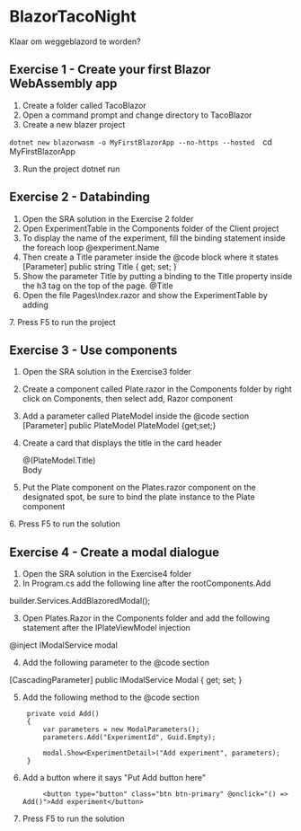 # BlazorTacoNight
Klaar om weggeblazord te worden?


## Exercise 1 - Create your first Blazor WebAssembly app

1. Create a folder called TacoBlazor
2. Open a command prompt and change directory to TacoBlazor
3. Create a new blazer project

`dotnet new blazorwasm -o MyFirstBlazorApp --no-https --hosted 
`cd MyFirstBlazorApp

3. Run the project
dotnet run

## Exercise 2 - Databinding
1. Open the SRA solution in the Exercise 2 folder
2. Open ExperimentTable in the Components folder of the Client project
3. To display the name of the experiment, fill the binding statement inside the foreach loop
@experiment.Name
4. Then create a Title parameter inside the @code block where it states
[Parameter]
public string Title { get; set; }
5. Show the parameter Title by putting a binding to the Title property inside the h3 tag on the top of the page.
@Title
6. Open the file Pages\Index.razor and show the ExperimentTable by adding
<ExperimentTable Title="Experiments" />
7. Press F5 to run the project

## Exercise 3 - Use components
1. Open the SRA solution in the Exercise3 folder
2. Create a component called Plate.razor in the Components folder by right click on Components, then select add, Razor component
3. Add a parameter called PlateModel inside the @code section
    [Parameter]
    public PlateModel PlateModel {get;set;}

4. Create a card that displays the title in the card header
    <div class="card">
        <div class="card-header">
            @(PlateModel.Title)
        </div>
        <div class="card-body">
		Body
        </div>
    </div>
5. Put the Plate component on the Plates.razor component on the designated spot, be sure to bind the plate instance to the Plate component 
<Plate PlateModel="@plate" />
6. Press F5 to run the solution

## Exercise 4 - Create a modal dialogue
1. Open the SRA solution in the Exercise4 folder
2. In Program.cs add the following line after the rootComponents.Add

builder.Services.AddBlazoredModal();

3. Open Plates.Razor in the Components folder and add the following statement after the IPlateViewModel injection

@inject IModalService modal

4. Add the following parameter to the @code section

[CascadingParameter] public IModalService Modal { get; set; }

5. Add the following method to the @code section

        private void Add()
        {
            var parameters = new ModalParameters();
            parameters.Add("ExperimentId", Guid.Empty);

            modal.Show<ExperimentDetail>("Add experiment", parameters);
        }

6. Add a button where it says "Put Add button here"

            <button type="button" class="btn btn-primary" @onclick="() => Add()">Add experiment</button>

7. Press F5 to run the solution

